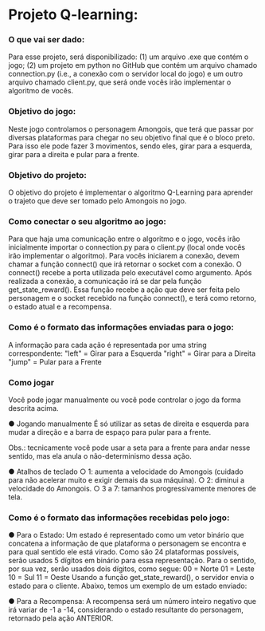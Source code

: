 <h1>Projeto Q-learning:</h1>
<h3>O que vai ser dado:</h3>

Para esse projeto, será disponibilizado: (1) um arquivo .exe que contém o jogo; (2) um projeto
em python no GitHub que contém um arquivo chamado connection.py (i.e., a conexão com o
servidor local do jogo) e um outro arquivo chamado client.py, que será onde vocês irão
implementar o algoritmo de vocês.

<h3>Objetivo do jogo:</h3>
Neste jogo controlamos o personagem Amongois, que terá que passar por diversas
plataformas para chegar no seu objetivo final que é o bloco preto. Para isso ele pode fazer 3
movimentos, sendo eles, girar para a esquerda, girar para a direita e pular para a frente.

<h3>Objetivo do projeto:</h3>
O objetivo do projeto é implementar o algoritmo Q-Learning para aprender o trajeto que deve
ser tomado pelo Amongois no jogo.

<h3>Como conectar o seu algoritmo ao jogo:</h3>
Para que haja uma comunicação entre o algoritmo e o jogo, vocês irão inicialmente importar o
connection.py para o client.py (local onde vocês irão implementar o algoritmo). Para vocês
iniciarem a conexão, devem chamar a função connect() que irá retornar o socket com a
conexão. O connect() recebe a porta utilizada pelo executável como argumento.
Após realizada a conexão, a comunicação irá se dar pela função get_state_reward(). Essa
função recebe a ação que deve ser feita pelo personagem e o socket recebido na função
connect(), e terá como retorno, o estado atual e a recompensa.


<h3>Como é o formato das informações enviadas para o
jogo:</h3>

A informação para cada ação é representada por uma string correspondente:
&quot;left&quot; = Girar para a Esquerda
&quot;right&quot; = Girar para a Direita
&quot;jump&quot; = Pular para a Frente
<h3>Como jogar</h3>
Você pode jogar manualmente ou você pode controlar o jogo da forma descrita acima.

● Jogando manualmente
É só utilizar as setas de direita e esquerda para mudar a direção e a barra de espaço
para pular para a frente.

Obs.: tecnicamente você pode usar a seta para a frente para andar nesse sentido, mas
ela anula o não-determinismo dessa ação.

● Atalhos de teclado
○ 1: aumenta a velocidade do Amongois (cuidado para não acelerar muito e
exigir demais da sua máquina).
○ 2: diminui a velocidade do Amongois.
○ 3 a 7: tamanhos progressivamente menores de tela.

<h3>Como é o formato das informações recebidas pelo jogo:</h3>
● Para o Estado:
Um estado é representado como um vetor binário que concatena a informação de que
plataforma o personagem se encontra e para qual sentido ele está virado. Como são
24 plataformas possíveis, serão usados 5 dígitos em binário para essa representação.
Para o sentido, por sua vez, serão usados dois dígitos, como segue:
00 = Norte
01 = Leste
10 = Sul
11 = Oeste
Usando a função get_state_reward(), o servidor envia o estado para o cliente. Abaixo,
temos um exemplo de um estado enviado:

● Para a Recompensa:
A recompensa será um número inteiro negativo que irá variar de -1 a -14,
considerando o estado resultante do personagem, retornado pela ação ANTERIOR.
